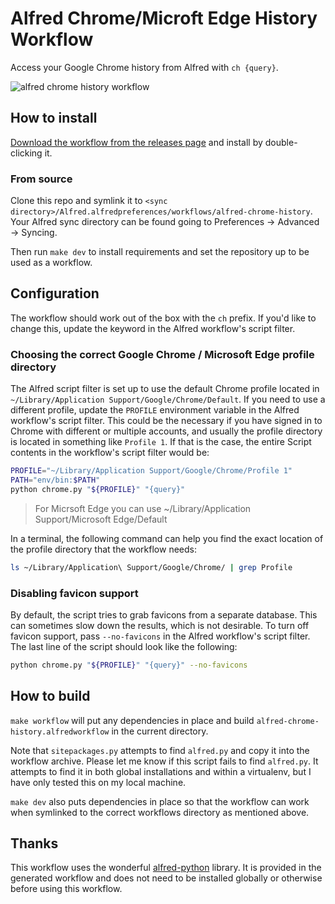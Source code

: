 # Alfred Chrome/Microft Edge History Workflow

Access your Google Chrome history from Alfred with `ch {query}`.

![alfred chrome history workflow](screenshot.png)

## How to install

[Download the workflow from the releases page][releases] and install by double-clicking it.

  [releases]: https://github.com/tupton/alfred-chrome-history/releases

### From source

Clone this repo and symlink it to `<sync directory>/Alfred.alfredpreferences/workflows/alfred-chrome-history`. Your Alfred sync directory can be found going to Preferences → Advanced → Syncing.

Then run `make dev` to install requirements and set the repository up to be used as a workflow.

## Configuration

The workflow should work out of the box with the `ch` prefix. If you'd like to change this, update the keyword in the Alfred workflow's script filter.

### Choosing the correct Google Chrome / Microsoft Edge profile directory

The Alfred script filter is set up to use the default Chrome profile located in `~/Library/Application Support/Google/Chrome/Default`. If you need to use a different profile, update the `PROFILE` environment variable in the Alfred workflow's script filter. This could be the necessary if you have signed in to Chrome with different or multiple accounts, and usually the profile directory is located in something like `Profile 1`. If that is the case, the entire Script contents in the workflow's script filter would be:

```sh
PROFILE="~/Library/Application Support/Google/Chrome/Profile 1"
PATH="env/bin:$PATH"
python chrome.py "${PROFILE}" "{query}"
```

> For Micrsoft Edge you can use ~/Library/Application Support/Microsoft Edge/Default

In a terminal, the following command can help you find the exact location of the profile directory that the workflow needs:

```sh
ls ~/Library/Application\ Support/Google/Chrome/ | grep Profile
```

### Disabling favicon support

By default, the script tries to grab favicons from a separate database. This can sometimes slow down the results, which is not desirable. To turn off favicon support, pass `--no-favicons` in the Alfred workflow's script filter. The last line of the script should look like the following:

```sh
python chrome.py "${PROFILE}" "{query}" --no-favicons
```

## How to build

`make workflow` will put any dependencies in place and build `alfred-chrome-history.alfredworkflow` in the current directory.

Note that `sitepackages.py` attempts to find `alfred.py` and copy it into the workflow archive. Please let me know if this script fails to find `alfred.py`. It attempts to find it in both global installations and within a virtualenv, but I have only tested this on my local machine.

`make dev` also puts dependencies in place so that the workflow can work when symlinked to the correct workflows directory as mentioned above.

## Thanks

This workflow uses the wonderful [alfred-python][ap] library. It is provided in the generated workflow and does not need to be installed globally or otherwise before using this workflow.

  [ap]: https://github.com/nikipore/alfred-python
